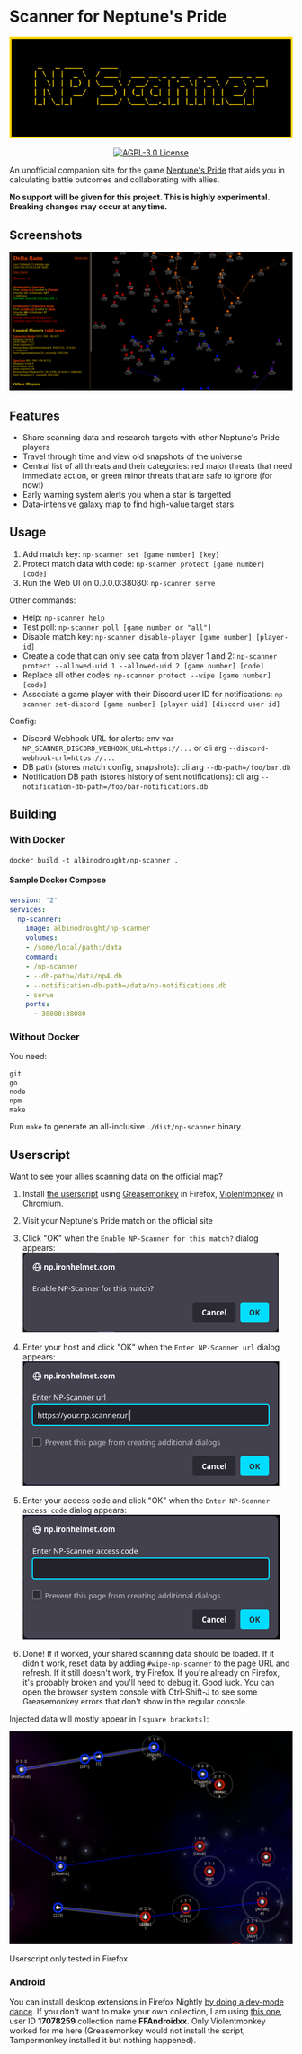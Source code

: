 # Scanner for Neptune's Pride

<p align="center">
  <img src="./.readme/banner.png">
  <p align="center">
    <a href="https://github.com/AlbinoDrought/np-scanner/blob/master/LICENSE"><img alt="AGPL-3.0 License" src="https://img.shields.io/github/license/AlbinoDrought/np-scanner"></a>
  </p>
</p>

An unofficial companion site for the game [Neptune's Pride](https://np.ironhelmet.com/) that aids you in calculating battle outcomes and collaborating with allies.

**No support will be given for this project. This is highly experimental. Breaking changes may occur at any time.**

## Screenshots

![Screenshot of Shared Map](./.readme/map-view.png)

## Features

- Share scanning data and research targets with other Neptune's Pride players
- Travel through time and view old snapshots of the universe
- Central list of all threats and their categories: red major threats that need immediate action, or green minor threats that are safe to ignore (for now!)
- Early warning system alerts you when a star is targetted
- Data-intensive galaxy map to find high-value target stars

## Usage

1. Add match key: `np-scanner set [game number] [key]`
2. Protect match data with code: `np-scanner protect [game number] [code]`
3. Run the Web UI on 0.0.0.0:38080: `np-scanner serve`

Other commands:

- Help: `np-scanner help`
- Test poll: `np-scanner poll [game number or "all"]`
- Disable match key: `np-scanner disable-player [game number] [player-id]`
- Create a code that can only see data from player 1 and 2: `np-scanner protect --allowed-uid 1 --allowed-uid 2 [game number] [code]`
- Replace all other codes: `np-scanner protect --wipe [game number] [code]`
- Associate a game player with their Discord user ID for notifications: `np-scanner set-discord [game number] [player uid] [discord user id]`

Config:

- Discord Webhook URL for alerts: env var `NP_SCANNER_DISCORD_WEBHOOK_URL=https://...` or cli arg `--discord-webhook-url=https://...`
- DB path (stores match config, snapshots): cli arg `--db-path=/foo/bar.db`
- Notification DB path (stores history of sent notifications): cli arg `--notification-db-path=/foo/bar-notifications.db`

## Building

### With Docker

`docker build -t albinodrought/np-scanner .`

#### Sample Docker Compose

```yml
version: '2'
services:
  np-scanner:
    image: albinodrought/np-scanner
    volumes:
    - /some/local/path:/data
    command:
    - /np-scanner
    - --db-path=/data/np4.db
    - --notification-db-path=/data/np-notifications.db
    - serve
    ports:
      - 38080:38080
```

### Without Docker

You need:

```
git
go
node
npm
make
```

Run `make` to generate an all-inclusive `./dist/np-scanner` binary.

## Userscript

Want to see your allies scanning data on the official map? 

1. Install [the userscript](./NPScannerMapEmbed.user.js) using [Greasemonkey](https://addons.mozilla.org/en-CA/firefox/addon/greasemonkey/) in Firefox, [Violentmonkey](https://chrome.google.com/webstore/detail/violentmonkey/jinjaccalgkegednnccohejagnlnfdag) in Chromium.

2. Visit your Neptune's Pride match on the official site

3. Click "OK" when the `Enable NP-Scanner for this match?` dialog appears:
![Screenshot of "Enable NP-Scanner for this match?" dialog](./.readme/userscript-prompt-enable.png)

4. Enter your host and click "OK" when the `Enter NP-Scanner url` dialog appears:
![Screenshot of "Enter NP-Scanner url" dialog](./.readme/userscript-prompt-url.png)

5. Enter your access code and click "OK" when the `Enter NP-Scanner access code` dialog appears:
![Screenshot of "Enter NP-Scanner access code" dialog](./.readme/userscript-prompt-code.png)

6. Done! If it worked, your shared scanning data should be loaded. If it didn't work, reset data by adding `#wipe-np-scanner` to the page URL and refresh. If it still doesn't work, try Firefox. If you're already on Firefox, it's probably broken and you'll need to debug it. Good luck. You can open the browser system console with Ctrl-Shift-J to see some Greasemonkey errors that don't show in the regular console.

Injected data will mostly appear in `[square brackets]`:

![Screenshot of Userscript Map](./.readme/userscript-sample-map-view.png)

Userscript only tested in Firefox.

### Android

You can install desktop extensions in Firefox Nightly [by doing a dev-mode dance](https://web.archive.org/web/20211007060220/https://blog.mozilla.org/addons/2020/09/29/expanded-extension-support-in-firefox-for-android-nightly/). If you don't want to make your own collection, I am using [this one](https://addons.mozilla.org/en-US/firefox/collections/17078259/FFAndroidxx/), user ID **17078259** collection name **FFAndroidxx**. Only Violentmonkey worked for me here (Greasemonkey would not install the script, Tampermonkey installed it but nothing happened). 
